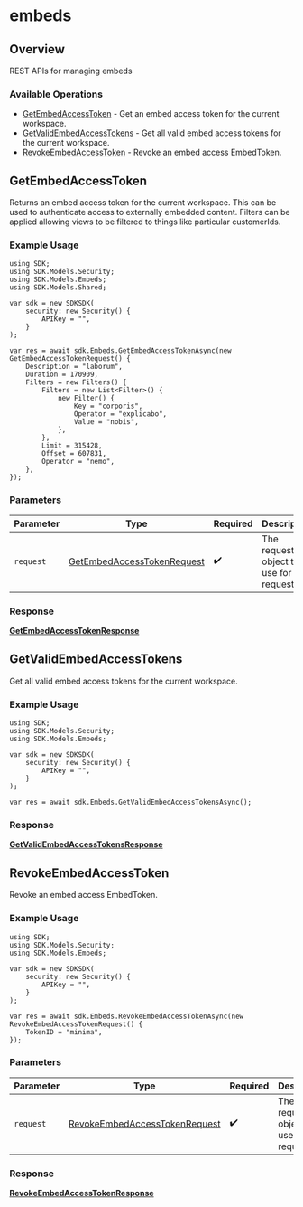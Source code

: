 # embeds

## Overview

REST APIs for managing embeds

### Available Operations

* [GetEmbedAccessToken](#getembedaccesstoken) - Get an embed access token for the current workspace.
* [GetValidEmbedAccessTokens](#getvalidembedaccesstokens) - Get all valid embed access tokens for the current workspace.
* [RevokeEmbedAccessToken](#revokeembedaccesstoken) - Revoke an embed access EmbedToken.

## GetEmbedAccessToken

Returns an embed access token for the current workspace. This can be used to authenticate access to externally embedded content.
Filters can be applied allowing views to be filtered to things like particular customerIds.

### Example Usage

```unity
using SDK;
using SDK.Models.Security;
using SDK.Models.Embeds;
using SDK.Models.Shared;

var sdk = new SDKSDK(
    security: new Security() {
        APIKey = "",
    }
);

var res = await sdk.Embeds.GetEmbedAccessTokenAsync(new GetEmbedAccessTokenRequest() {
    Description = "laborum",
    Duration = 170909,
    Filters = new Filters() {
        Filters = new List<Filter>() {
            new Filter() {
                Key = "corporis",
                Operator = "explicabo",
                Value = "nobis",
            },
        },
        Limit = 315428,
        Offset = 607831,
        Operator = "nemo",
    },
});
```

### Parameters

| Parameter                                                                       | Type                                                                            | Required                                                                        | Description                                                                     |
| ------------------------------------------------------------------------------- | ------------------------------------------------------------------------------- | ------------------------------------------------------------------------------- | ------------------------------------------------------------------------------- |
| `request`                                                                       | [GetEmbedAccessTokenRequest](../../Models/Embeds/GetEmbedAccessTokenRequest.md) | :heavy_check_mark:                                                              | The request object to use for the request.                                      |


### Response

**[GetEmbedAccessTokenResponse](../../Models/Embeds/GetEmbedAccessTokenResponse.md)**


## GetValidEmbedAccessTokens

Get all valid embed access tokens for the current workspace.

### Example Usage

```unity
using SDK;
using SDK.Models.Security;
using SDK.Models.Embeds;

var sdk = new SDKSDK(
    security: new Security() {
        APIKey = "",
    }
);

var res = await sdk.Embeds.GetValidEmbedAccessTokensAsync();
```


### Response

**[GetValidEmbedAccessTokensResponse](../../Models/Embeds/GetValidEmbedAccessTokensResponse.md)**


## RevokeEmbedAccessToken

Revoke an embed access EmbedToken.

### Example Usage

```unity
using SDK;
using SDK.Models.Security;
using SDK.Models.Embeds;

var sdk = new SDKSDK(
    security: new Security() {
        APIKey = "",
    }
);

var res = await sdk.Embeds.RevokeEmbedAccessTokenAsync(new RevokeEmbedAccessTokenRequest() {
    TokenID = "minima",
});
```

### Parameters

| Parameter                                                                             | Type                                                                                  | Required                                                                              | Description                                                                           |
| ------------------------------------------------------------------------------------- | ------------------------------------------------------------------------------------- | ------------------------------------------------------------------------------------- | ------------------------------------------------------------------------------------- |
| `request`                                                                             | [RevokeEmbedAccessTokenRequest](../../Models/Embeds/RevokeEmbedAccessTokenRequest.md) | :heavy_check_mark:                                                                    | The request object to use for the request.                                            |


### Response

**[RevokeEmbedAccessTokenResponse](../../Models/Embeds/RevokeEmbedAccessTokenResponse.md)**


